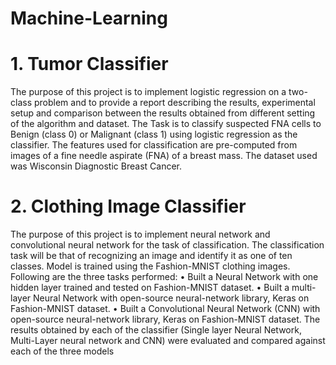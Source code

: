 # Machine-Learning

# 1. Tumor Classifier
The purpose of this project is to implement logistic regression on a two-class problem and to
provide a report describing the results, experimental setup and comparison between the results
obtained from different setting of the algorithm and dataset. The Task is to classify suspected
FNA cells to Benign (class 0) or Malignant (class 1) using logistic regression as the classifier.
The features used for classification are pre-computed from images of a fine needle aspirate
(FNA) of a breast mass. The dataset used was Wisconsin Diagnostic Breast Cancer.

# 2. Clothing Image Classifier
The purpose of this project is to implement neural network and convolutional neural network
for the task of classification. The classification task will be that of recognizing an image and
identify it as one of ten classes. Model is trained using the Fashion-MNIST clothing images.
Following are the three tasks performed:
	• Built a Neural Network with one hidden layer trained and tested on Fashion-MNIST
	dataset.
	• Built a multi-layer Neural Network with open-source neural-network library, Keras
	on Fashion-MNIST dataset.
	• Built a Convolutional Neural Network (CNN) with open-source neural-network
library, Keras on Fashion-MNIST dataset.
The results obtained by each of the classifier (Single layer Neural Network, Multi-Layer neural
network and CNN) were evaluated and compared against each of the three models